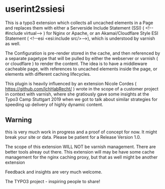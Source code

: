 # userint2ssiesi

This is a typo3 extension which collects all uncached elements in a Page and replaces  them with either a Serverside Include Statement (SSI) ( &lt;!--#include virtual--&gt; ) for Nginx or Apache, or an Akamai/Cloudflare Style ESI Statement ( &lt;!--esi &lt;esi:include src/&gt;--&gt;), which is understood by varnish as well.

The Configuration is pre-render stored in the cache, and then referenced by a separate pagetype that will be pulled by either the webserver or varnish ( or cloudflare ) to render the content. The idea is to have a middleware cacheable page, with references to uncached elements inside the page, or elements with different caching lifecycles.

This plugin is heavily influenced by an extension Nicole Cordes ( https://github.com/IchHabRecht/ ) wrote in the scope of a customer project in context with varnish, where she gratiously gave some insights at the Typo3 Camp Stuttgart 2019 when we got to talk about similar strategies for speeding up delivery of highly dynamic content.

## Warning
this is very much work in progress and a proof of concept for now. It might break your site or data. Please be patient for a Release Version 1.0.

The scope of this extension WILL NOT be varnish management. There are better tools alreay out there.
This extension will may be have some cache management for the nginx caching proxy, but that as well might be another extension

Feedback and insights are very much welcome.

The TYPO3 project - inspiring people to share!
